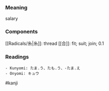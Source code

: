 ### Meaning

salary

### Components

[[Radicals/糸|糸]]: thread [[合]]: fit; suit; join; 0.1

### Readings

```
- Kunyomi: たま.う、たも.う、-たま.え
- Onyomi: キュウ
```

#kanji